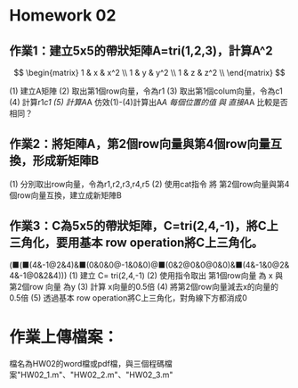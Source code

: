 # Homework 02

## 作業1：建立5x5的帶狀矩陣A=tri(1,2,3)，計算A^2 

$$
        \begin{matrix}
        1 & x & x^2 \\
        1 & y & y^2 \\
        1 & z & z^2 \\
        \end{matrix}
$$

(1) 建立A矩陣 
(2) 取出第1個row向量，令為r1
(3) 取出第1個colum向量，令為c1
(4) 計算r1*c1 
(5) 計算A*A 仿效(1)-(4)計算出A*A 每個位置的值 與 直接A*A 比較是否相同？

## 作業2：將矩陣A，第2個row向量與第4個row向量互換，形成新矩陣B
(1) 分別取出row向量，令為r1,r2,r3,r4,r5 
(2) 使用cat指令 將 第2個row向量與第4個row向量互換，建立成新矩陣B 

## 作業3：C為5x5的帶狀矩陣，C=tri(2,4,-1)，將C上三角化，要用基本 row operation將C上三角化。
(■(■(4&-1@2&4)&■(0&0&0@-1&0&0)@■(0&2@0&0@0&0)&■(4&-1&0@2&4&-1@0&2&4)))
(1) 建立 C= tri(2,4,-1)
(2) 使用指令取出 第1個row向量 為 x 與 第2個row 向量 為y 
(3) 計算 x向量的0.5倍 
(4) 將第2個row向量減去x的向量的0.5倍 
(5) 透過基本 row operation將C上三角化，對角線下方都消成0

# 作業上傳檔案：
檔名為HW02的word檔或pdf檔，與三個程碼檔案"HW02_1.m"、"HW02_2.m"、"HW02_3.m"

